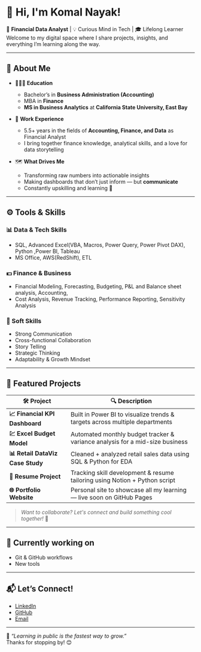 # 👋 Hi, I'm Komal Nayak!

🎯 **Financial Data Analyst** | 💡 Curious Mind in Tech | 🎓 Lifelong Learner  
Welcome to my digital space where I share projects, insights, and everything I’m learning along the way.

---

## 🧠 About Me

- 👩🏻‍🎓 **Education**
  - Bachelor’s in **Business Administration (Accounting)**  
  - MBA in **Finance**
  - **MS in Business Analytics** at **California State University, East Bay**

- 💼 **Work Experience**
  - 5.5+ years in the fields of **Accounting, Finance, and Data** as Financial Analyst
  - I bring together finance knowledge, analytical skills, and a love for data storytelling

- 🗺️ **What Drives Me**
  - Transforming raw numbers into actionable insights
  - Making dashboards that don’t just inform — but **communicate**
  - Constantly upskilling and learning 🚀

---

## ⚙️ Tools & Skills

### 📊 Data & Tech Skills
- SQL, Advanced Excel(VBA, Macros, Power Query, Power Pivot DAX), Python ,Power BI, Tableau
- MS Office, AWS(RedShift), ETL

  
### 💵 Finance & Business
- Financial Modeling, Forecasting, Budgeting, P&L and Balance sheet analysis, Accounting,   
- Cost Analysis, Revenue Tracking, Performance Reporting, Sensitivity Analysis

### 🎯 Soft Skills
- Strong Communication  
- Cross-functional Collaboration
- Story Telling  
- Strategic Thinking  
- Adaptability & Growth Mindset  

---

## 🚀 Featured Projects

| 🛠 Project | 🔍 Description |
|-----------|----------------|
| **📈 Financial KPI Dashboard** | Built in Power BI to visualize trends & targets across multiple departments |
| **💹 Excel Budget Model** | Automated monthly budget tracker & variance analysis for a mid-size business |
| **📊 Retail DataViz Case Study** | Cleaned + analyzed retail sales data using SQL & Python for EDA |
| **🧠 Resume Project** | Tracking skill development & resume tailoring using Notion + Python script |
| **🌐 Portfolio Website** | Personal site to showcase all my learning — live soon on GitHub Pages |

> *Want to collaborate? Let's connect and build something cool together!* 🤝

---

## 🌱 Currently working on

- Git & GitHub workflows
- New tools 


---

## 📬 Let’s Connect!

- [LinkedIn](www.linkedin.com/in/komal-nayak)
- [GitHub](https://github.com/knayak1202)
- [Email](komalnayak1202@gmail.com)
  

---

📝 *“Learning in public is the fastest way to grow.”*  
Thanks for stopping by! 😊  
